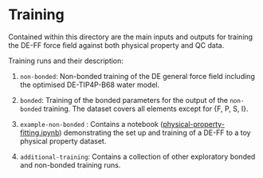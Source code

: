 # Training


Contained within this directory are the main inputs and outputs
for training the DE-FF force field against both physical property and QC data.

Training runs and their description:

1. `non-bonded`: Non-bonded training of the DE general force field including the optimised DE-TIP4P-B68 water model.

2. `bonded`: Training of the bonded parameters for the output of the `non-bonded` training. The dataset covers all elements except for {F, P, S, I}.

3. `example-non-bonded` : Contains a notebook ([physical-property-fitting.ipynb](example-non-bonded/physical-property-fitting.ipynb)) demonstrating the set up and training of a DE-FF to a toy physical property dataset. 

4. `additional-training`: Contains a collection of other exploratory bonded and non-bonded training runs.
